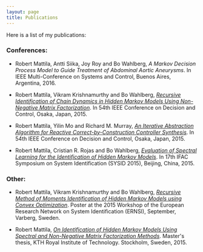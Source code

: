 ```yaml
---
layout: page
title: Publications
---
```


Here is a list of my publications:

### Conferences:

* Robert Mattila, Antti Siika, Joy Roy and Bo Wahlberg, *A Markov Decision
Process Model to Guide Treatment of Abdominal Aortic Aneurysms*.
In IEEE Multi-Conference on Systems and Control, Buenos Aires, Argentina, 2016.

* Robert Mattila, Vikram Krishnamurthy and Bo Wahlberg, [*Recursive
Identification of Chain Dynamics in Hidden Markov Models Using Non-Negative
Matrix
Factorization*](http://ieeexplore.ieee.org/xpl/articleDetails.jsp?arnumber=7402843).
In 54th IEEE Conference on Decision and Control, Osaka, Japan, 2015.

* Robert Mattila, Yilin Mo and Richard M. Murray, [*An Iterative Abstraction
Algorithm for Reactive Correct-by-Construction Controller
Synthesis*](http://arxiv.org/abs/1509.04125). In 54th IEEE Conference on
Decision and Control, Osaka, Japan, 2015.

* Robert Mattila, Cristian R. Rojas and Bo Wahlberg, [*Evaluation of Spectral Learning
for the Identification of Hidden Markov
Models*](http://arxiv.org/abs/1507.06346). In 17th IFAC Symposium on System
Identification (SYSID 2015), Beijing, China, 2015. 

### Other:

* Robert Mattila, Vikram Krishnamurthy and Bo Wahlberg, [*Recursive Method of
Moments Identification of Hidden Markov Models using Convex
Optimization*](/public/poster_ernsi2015.pdf). Poster at the 2015 Workshop of
the European Research Network on System Identification (ERNSI), September,
Varberg, Sweden.

* Robert Mattila, [*On Identification of Hidden Markov Models Using Spectral
and Non-Negative Matrix Factorization
Methods*](http://www.diva-portal.org/smash/record.jsf?pid=diva2%3A808842&dswid=4818).
Master's thesis, KTH Royal Institute of Technology. Stockholm, Sweden, 2015.
